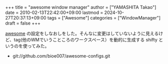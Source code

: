 +++
title = "awesome window manager"
author = ["YAMASHITA Takao"]
date = 2010-02-13T22:42:00+09:00
lastmod = 2024-10-27T20:37:13+09:00
tags = ["Awesome"]
categories = ["WindowManager"]
draft = false
+++

[awesome](http://awesome.naquadah.org/) の設定をしなおしをした。そんなに変更はしていないように見えるけど、tag(他のWMでいうこところのワークスペース）を動的に生成する
shifty
というのを使ってみた。

-   git://github.com/bioe007/awesome-configs.git
